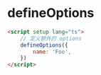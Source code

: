 # defineOptions

```html
<script setup lang="ts">
	// 定义额外的 options
	defineOptions({
		name: 'Foo',
	})
</script>
```

